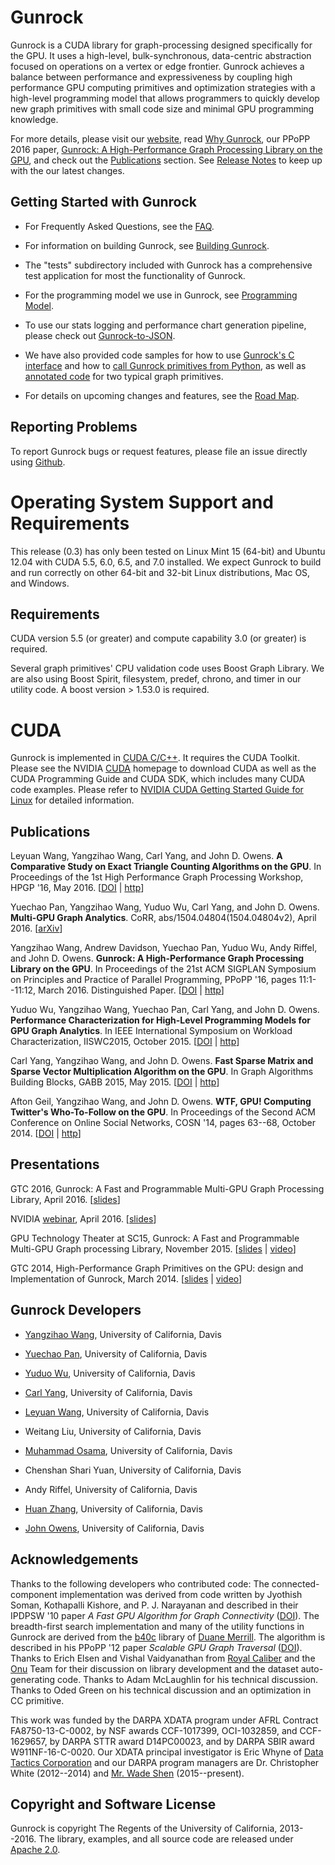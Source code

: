 Gunrock
=====================
Gunrock is a CUDA library for graph-processing designed specifically for the
GPU. It uses a high-level, bulk-synchronous, data-centric abstraction focused
on operations on a vertex or edge frontier. Gunrock achieves a balance between
performance and expressiveness by coupling high performance GPU computing
primitives and optimization strategies with a high-level programming model
that allows programmers to quickly develop new graph primitives with small
code size and minimal GPU programming knowledge.

For more details, please visit our [website](http://gunrock.github.io/), read
[Why Gunrock](http://gunrock.github.io/gunrock/doc/latest/why-gunrock.html),
our PPoPP 2016 paper,
[Gunrock: A High-Performance Graph Processing Library on the GPU](http://escholarship.org/uc/item/6xz7z9k0),
and check out the
[Publications](#Publications) section. See [Release Notes](http://gunrock.github.io/gunrock/doc/latest/release_notes.html) to keep up with the our latest changes.

Getting Started with Gunrock
----------------------------
- For Frequently Asked Questions, see the
[FAQ](http://gunrock.github.io/gunrock/doc/latest/faq.html).

- For information on building Gunrock, see
[Building Gunrock](http://gunrock.github.io/gunrock/doc/latest/building_gunrock.html).

- The "tests" subdirectory included with Gunrock has a comprehensive test
application for most the functionality of Gunrock.

- For the programming model we use in Gunrock, see
[Programming Model](http://gunrock.github.io/gunrock/doc/latest/programming_model.html).

- To use our stats logging and performance chart generation pipeline, please check
out [Gunrock-to-JSON](http://gunrock.github.io/gunrock/doc/latest/gunrock_to_json.html).

- We have also provided code samples for how to use
[Gunrock's C interface](https://github.com/gunrock/gunrock/tree/master/shared_lib_tests)
and how to
[call Gunrock primitives from Python](https://github.com/gunrock/gunrock/tree/master/python),
as well as [annotated code](http://gunrock.github.io/gunrock/doc/annotated_primitives/annotated_primitives.html)
for two typical graph primitives.

- For details on upcoming changes and features, see the [Road Map](http://gunrock.github.io/gunrock/doc/latest/road_map.html).

Reporting Problems
------------------

To report Gunrock bugs or request features, please file an issue
directly using [Github](https://github.com/gunrock/gunrock/issues).

<!-- TODO: Algorithm Input Size Limitations -->

<a name="OS_Support"></a>
Operating System Support and Requirements
=========================================

This release (0.3) has only been tested on Linux Mint 15 (64-bit) and Ubuntu
12.04 with CUDA 5.5, 6.0, 6.5, and 7.0 installed. We expect Gunrock to build
and run correctly on other 64-bit and 32-bit Linux distributions, Mac OS,
and Windows.

Requirements
------------

CUDA version 5.5 (or greater) and compute capability 3.0 (or greater) is
required.

Several graph primitives' CPU validation code uses Boost Graph
Library.  We are also using Boost Spirit, filesystem, predef, chrono,
and timer in our utility code.  A boost version > 1.53.0 is required.

CUDA
====

Gunrock is implemented in [CUDA C/C++](http://developer.nvidia.com/cuda).  It
requires the CUDA Toolkit. Please see the NVIDIA
[CUDA](http://developer.nvidia.com/cuda-downloads) homepage to download CUDA as
well as the CUDA Programming Guide and CUDA SDK, which includes many CUDA code
examples. Please refer to [NVIDIA CUDA Getting Started Guide for
Linux](http://docs.nvidia.com/cuda/cuda-getting-started-guide-for-linux) for
detailed information.

<a name="Publications"></a>
Publications
------------

Leyuan Wang, Yangzihao Wang, Carl Yang, and John D. Owens. **A Comparative Study on Exact Triangle Counting Algorithms on the GPU**. In Proceedings of the 1st High Performance Graph Processing Workshop, HPGP '16, May 2016.
[[DOI](http://dx.doi.org/10.1145/2915516.2915521) |
[http](http://www.escholarship.org/uc/item/9hf0m6w3)]

Yuechao Pan, Yangzihao Wang, Yuduo Wu, Carl Yang, and John D. Owens.
**Multi-GPU Graph Analytics**. CoRR, abs/1504.04804(1504.04804v2), April 2016.
[[arXiv](http://arxiv.org/abs/1504.04804)]

Yangzihao Wang, Andrew Davidson, Yuechao Pan, Yuduo Wu, Andy Riffel, and John D. Owens.
**Gunrock: A High-Performance Graph Processing Library on the GPU**.
In Proceedings of the 21st ACM SIGPLAN Symposium on Principles and Practice of Parallel Programming, PPoPP '16, pages 11:1--11:12, March 2016. Distinguished Paper. [[DOI](http://dx.doi.org/10.1145/2851141.2851145) | [http](http://escholarship.org/uc/item/6xz7z9k0)]

Yuduo Wu, Yangzihao Wang, Yuechao Pan, Carl Yang, and John D. Owens.
**Performance Characterization for High-Level Programming Models for GPU Graph
Analytics**. In IEEE International Symposium on Workload Characterization,
IISWC2015, October 2015. [[DOI](http://dx.doi.org/10.1109/IISWC.2015.13) | [http](http://web.ece.ucdavis.edu/~wyd855/iiswc-submission-2015.pdf)]

Carl Yang, Yangzihao Wang, and John D. Owens.
**Fast Sparse Matrix and Sparse Vector Multiplication Algorithm on the GPU**.
In Graph Algorithms Building Blocks, GABB 2015, May 2015.
[[DOI](http://dx.doi.org/10.1109/IPDPSW.2015.77) | [http](http://www.escholarship.org/uc/item/1rq9t3j3)]

Afton Geil, Yangzihao Wang, and John D. Owens.
**WTF, GPU! Computing Twitter's Who-To-Follow on the GPU**.
In Proceedings of the Second ACM Conference on Online Social Networks,
COSN '14, pages 63--68, October 2014.
[[DOI](http://dx.doi.org/10.1145/2660460.2660481) | [http](http://escholarship.org/uc/item/5xq3q8k0)]

Presentations
-------------

GTC 2016, Gunrock: A Fast and Programmable Multi-GPU Graph Processing Library, April 2016. [[slides](http://on-demand.gputechconf.com/gtc/2016/presentation/s6374-yangzihao-wang-gunrock.pdf)]

NVIDIA [webinar](http://info.nvidianews.com/gunrock-webinar-reg-0416.html), April 2016. [[slides](http://tinyurl.com/owens-nv-webinar-160426)]

GPU Technology Theater at SC15, Gunrock: A Fast and Programmable Multi-GPU Graph processing Library, November 2015. [[slides](http://images.nvidia.com/events/sc15/pdfs/SC5139-gunrock-multi-gpu-processing-library.pdf) | [video](http://images.nvidia.com/events/sc15/SC5139-gunrock-multi-gpu-processing-library.html)]

GTC 2014, High-Performance Graph Primitives on the GPU: design and Implementation of Gunrock, March 2014. [[slides](http://on-demand.gputechconf.com/gtc/2014/presentations/S4609-hi-perf-graph-primitives-on-gpus.pdf) | [video](http://on-demand.gputechconf.com/gtc/2014/video/S4609-hi-perf-graph-primitives-on-gpus.mp4)]

Gunrock Developers
------------------

- [Yangzihao Wang](http://www.idav.ucdavis.edu/~yzhwang/),
  University of California, Davis

- [Yuechao Pan](https://sites.google.com/site/panyuechao/home), University of California, Davis

- [Yuduo Wu](http://www.yuduowu.com/),
  University of California, Davis

- [Carl Yang](http://web.ece.ucdavis.edu/~ctcyang/),
  University of California, Davis

- [Leyuan Wang](http://www.ece.ucdavis.edu/~laurawly/),
  University of California, Davis

- Weitang Liu, University of California, Davis

- [Muhammad Osama](http://www.ece.ucdavis.edu/~mosama/),
  University of California, Davis

- Chenshan Shari Yuan, University of California, Davis

- Andy Riffel, University of California, Davis

- [Huan Zhang](http://www.huan-zhang.com/),
  University of California, Davis

- [John Owens](http://www.ece.ucdavis.edu/~jowens/),
  University of California, Davis

Acknowledgements
----------------

Thanks to the following developers who contributed code: The
connected-component implementation was derived from code written by
Jyothish Soman, Kothapalli Kishore, and P. J. Narayanan and described
in their IPDPSW '10 paper *A Fast GPU Algorithm for Graph
Connectivity* ([DOI](http://dx.doi.org/10.1109/IPDPSW.2010.5470817)).
The breadth-first search implementation and many of the utility
functions in Gunrock are derived from the
[b40c](http://code.google.com/p/back40computing/) library of
[Duane Merrill](https://sites.google.com/site/duanemerrill/). The
algorithm is described in his PPoPP '12 paper *Scalable GPU Graph
Traversal* ([DOI](http://dx.doi.org/10.1145/2370036.2145832)). Thanks
to Erich Elsen and Vishal Vaidyanathan from
[Royal Caliber](http://www.royal-caliber.com/) and the [Onu](http://www.onu.io/) Team for their discussion on
library development and the dataset auto-generating code. Thanks to
Adam McLaughlin for his technical discussion. Thanks to Oded Green
on his technical discussion and an optimization in CC primitive.

This work was funded by the DARPA XDATA program under AFRL Contract
FA8750-13-C-0002, by NSF awards CCF-1017399, OCI-1032859, and
CCF-1629657, by DARPA STTR award D14PC00023, and by DARPA SBIR award
W911NF-16-C-0020. Our XDATA principal investigator is Eric Whyne of
[Data Tactics Corporation](http://www.data-tactics.com/) and our DARPA
program managers are Dr. Christopher White (2012--2014) and
[Mr. Wade Shen](http://www.darpa.mil/staff/mr-wade-shen)
(2015--present).

Copyright and Software License
----------------------------

Gunrock is copyright The Regents of the University of
California, 2013--2016. The library, examples, and all source code are
released under
[Apache 2.0](http://www.apache.org/licenses/LICENSE-2.0).
